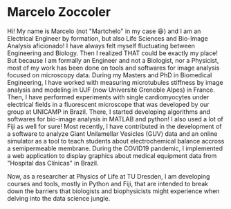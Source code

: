 # Marcelo Zoccoler

Hi! My name is Marcelo (not "Martchelo" in my case 😆) and I am an Electrical Engineer by formation, but also Life Sciences and Bio-Image Analysis aficionado!
I have always felt myself fluctuating between Engineering and Biology. Then I realized THAT could be exactly my place!
But because I am formally an Engineer and not a Biologist, nor a Physicist, most of my work has been done on tools and softwares for image analysis focused on microscopy data.
During my Masters and PhD in Biomedical Engineering, I have worked with measuring microtubules stiffness by image analysis and modeling in UJF (now Université Grenoble Alpes) in France. Then, I have performed experiments with single cardiomyocytes under electrical fields in a fluorescent microscope that was developed by our group at UNICAMP in Brazil. There, I started developing algorithms and softwares for bio-image analysis in MATLAB and python! I also used a lot of Fiji as well for sure! Most recently, I have contributed in the development of a software to analyze Giant Unilamellar Vesicles (GUV) data and an online simulator as a tool to teach students about electrochemical balance accross a semipermeable membrane. During the COVID19 pandemic, I implemented a web application to display graphics about medical equipment data from "Hospital das Clínicas" in Brazil.

Now, as a researcher at Physics of Life at TU Dresden, I am developing courses and tools, mostly in Python and Fiji, that are intended to break down the barriers that biologists and biophysicists might experience when delving into the data science jungle.
